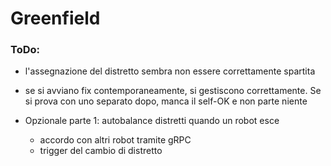 # Greenfield

### ToDo:
- l'assegnazione del distretto sembra non essere correttamente spartita
- se si avviano fix contemporaneamente, si gestiscono correttamente.
Se si prova con uno separato dopo, manca il self-OK e non parte niente

- Opzionale parte 1: autobalance distretti quando un robot esce
  - accordo con altri robot tramite gRPC
  - trigger del cambio di distretto